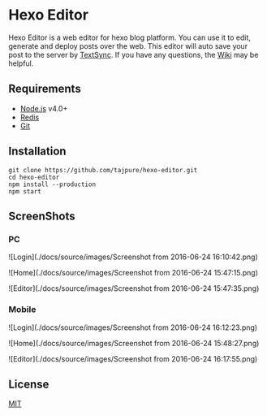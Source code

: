 # Hexo Editor
  Hexo Editor is a web editor for hexo blog platform. You can use it to edit, generate and deploy posts over the web. This editor will auto save your post to the server by [TextSync](https://github.com/tajpure/TextSync). If you have any questions, the [Wiki](https://github.com/tajpure/hexo-editor/wiki) may be helpful.

## Requirements
* [Node.js](https://nodejs.org) v4.0+
* [Redis](http://redis.io)
* [Git](https://git-scm.com/)

## Installation
```
git clone https://github.com/tajpure/hexo-editor.git
cd hexo-editor
npm install --production
npm start
```

## ScreenShots
### PC
![Login](./docs/source/images/Screenshot from 2016-06-24 16:10:42.png)

![Home](./docs/source/images/Screenshot from 2016-06-24 15:47:15.png)

![Editor](./docs/source/images/Screenshot from 2016-06-24 15:47:35.png)

### Mobile
![Login](./docs/source/images/Screenshot from 2016-06-24 16:12:23.png)

![Home](./docs/source/images/Screenshot from 2016-06-24 15:48:27.png)

![Editor](./docs/source/images/Screenshot from 2016-06-24 16:17:55.png)

License
----
[MIT](http://opensource.org/licenses/MIT)
